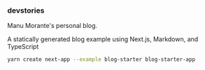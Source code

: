 ### devstories

Manu Morante's personal blog.

A statically generated blog example using Next.js, Markdown, and TypeScript

```bash
yarn create next-app --example blog-starter blog-starter-app
```

